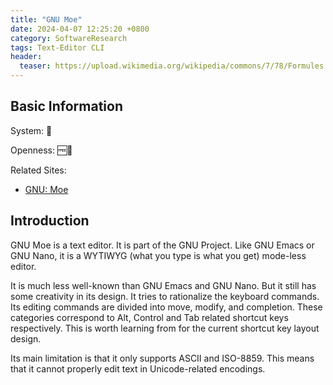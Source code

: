 ```yaml
---
title: "GNU Moe"
date: 2024-04-07 12:25:20 +0800
category: SoftwareResearch
tags: Text-Editor CLI
header:
  teaser: https://upload.wikimedia.org/wikipedia/commons/7/78/Formules.JPG
---
```


## Basic Information

System: 🐧

Openness: 🆓📖

Related Sites:

* [GNU: Moe](https://www.gnu.org/software/moe/moe.html)

## Introduction

GNU Moe is a text editor. It is part of the GNU Project. Like GNU Emacs or GNU Nano, it is a WYTIWYG (what you type is what you get) mode-less editor.

It is much less well-known than GNU Emacs and GNU Nano. But it still has some creativity in its design. It tries to rationalize the keyboard commands. Its editing commands are divided into move, modify, and completion. These categories correspond to Alt, Control and Tab related shortcut keys respectively. This is worth learning from for the current shortcut key layout design.

Its main limitation is that it only supports ASCII and ISO-8859. This means that it cannot properly edit text in Unicode-related encodings.
